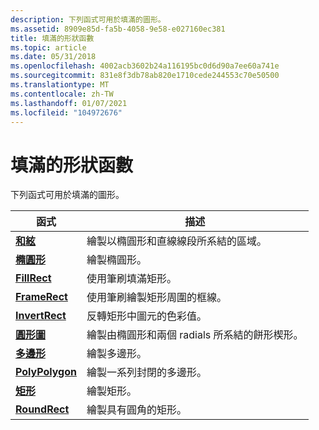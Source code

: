 ```yaml
---
description: 下列函式可用於填滿的圖形。
ms.assetid: 8909e85d-fa5b-4058-9e58-e027160ec381
title: 填滿的形狀函數
ms.topic: article
ms.date: 05/31/2018
ms.openlocfilehash: 4002acb3602b24a116195bc0d6d90a7ee60a741e
ms.sourcegitcommit: 831e8f3db78ab820e1710cede244553c70e50500
ms.translationtype: MT
ms.contentlocale: zh-TW
ms.lasthandoff: 01/07/2021
ms.locfileid: "104972676"
---
```

# <a name="filled-shape-functions"></a>填滿的形狀函數

下列函式可用於填滿的圖形。



| 函式                           | 描述                                                     |
|------------------------------------|-----------------------------------------------------------------|
| [**和絃**](/windows/desktop/api/Wingdi/nf-wingdi-chord)             | 繪製以橢圓形和直線線段所系結的區域。         |
| [**橢圓形**](/windows/desktop/api/Wingdi/nf-wingdi-ellipse)         | 繪製橢圓形。                                               |
| [**FillRect**](/windows/desktop/api/Winuser/nf-winuser-fillrect)       | 使用筆刷填滿矩形。                                |
| [**FrameRect**](/windows/desktop/api/Winuser/nf-winuser-framerect)     | 使用筆刷繪製矩形周圍的框線。                |
| [**InvertRect**](/windows/desktop/api/Winuser/nf-winuser-invertrect)   | 反轉矩形中圖元的色彩值。          |
| [**圓形圖**](/windows/desktop/api/Wingdi/nf-wingdi-pie)                 | 繪製由橢圓形和兩個 radials 所系結的餅形楔形。 |
| [**多邊形**](/windows/desktop/api/Wingdi/nf-wingdi-polygon)         | 繪製多邊形。                                                |
| [**PolyPolygon**](/windows/desktop/api/Wingdi/nf-wingdi-polypolygon) | 繪製一系列封閉的多邊形。                              |
| [**矩形**](/windows/desktop/api/Wingdi/nf-wingdi-rectangle)     | 繪製矩形。                                              |
| [**RoundRect**](/windows/desktop/api/Wingdi/nf-wingdi-roundrect)     | 繪製具有圓角的矩形。                         |



 

 

 



